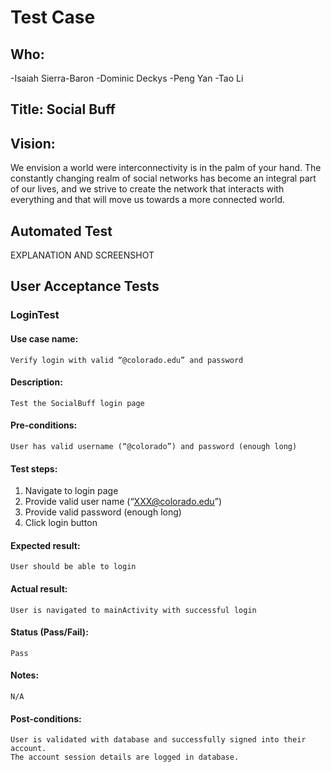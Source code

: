 # Test Case

## Who: 
  -Isaiah Sierra-Baron
  -Dominic Deckys
  -Peng Yan
  -Tao Li
 
## Title: Social Buff

## Vision:
We envision a world were interconnectivity is in the palm of your hand. The constantly changing realm of social networks has become an integral part of our lives, and we strive to create the network that interacts with everything and that will move us towards a more connected world.

## Automated Test
EXPLANATION AND SCREENSHOT

## User Acceptance Tests
### LoginTest
#### Use case name:
	Verify login with valid “@colorado.edu” and password
	
#### Description:
	Test the SocialBuff login page
	
#### Pre-conditions:
	User has valid username (“@colorado”) and password (enough long)
	
#### Test steps:
1. Navigate to login page
2. Provide valid user name (“XXX@colorado.edu”)
3. Provide valid password (enough long)
4. Click login button

#### Expected result:
	User should be able to login
	
#### Actual result:
	User is navigated to mainActivity with successful login
	
#### Status (Pass/Fail):
	Pass
	
#### Notes:
	N/A
	
#### Post-conditions:
	User is validated with database and successfully signed into their account.
 	The account session details are logged in database.
